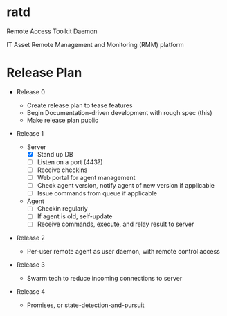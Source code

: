 # ratd
Remote Access Toolkit Daemon

IT Asset Remote Management and Monitoring (RMM) platform

# Release Plan
- Release 0
	- Create release plan to tease features
	- Begin Documentation-driven development with rough spec (this)
	- Make release plan public

- Release 1
	- Server
		- [x] Stand up DB
		- [ ] Listen on a port (443?)
		- [ ] Receive checkins
		- [ ] Web portal for agent management
		- [ ] Check agent version, notify agent of new version if applicable
		- [ ] Issue commands from queue if applicable
	- Agent
		- [ ] Checkin regularly
		- [ ] If agent is old, self-update
		- [ ] Receive commands, execute, and relay result to server

- Release 2
	- Per-user remote agent as user daemon, with remote control access

- Release 3
	- Swarm tech to reduce incoming connections to server

- Release 4
	- Promises, or state-detection-and-pursuit

